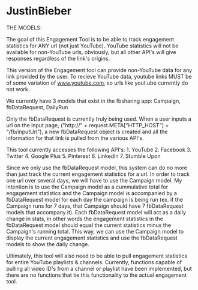 JustinBieber
============

THE MODELS:

The goal of this Engagement Tool is to be able to track engagement statistics for ANY url (not just YouTube).  YouTube statistics will not be available for non-YouTube
	urls, obviously, but all other API's will give responses regardless of the link's origins.

This version of the Engagement tool can provide non-YouTube data for any link provided by the user.  To recieve YouTube data, youtube links MUST be of some variation of
	www.youtube.com, so urls like yout.ube currently do not work.

We currently have 3 models that exist in the fbsharing app:
	Campaign, fbDataRequest, DailyRun

Only the fbDataRequest is currently truly being used.  When a user inputs a url on the input page, ("http://" + request.META["HTTP_HOST"] + "/fb/inputUrl"),
	a new fbDataRequest object is created and all the information for that link is pulled from the various API's.

This tool currently accesses the following API's:
	1. YouTube
	2. Facebook
	3. Twitter
	4. Google Plus
	5. Pinterest
	6. LinkedIn
	7. Stumble Upon

Since we only use the fbDataRequest model, this system can do no more than just track the current engagement statistics for a url.  In order to track one url over
	several days, we will have to use the Campaign model.  My intention is to use the Campaign model as a cummulative total for engagement statistics and the
	Campaign model is accompanied by a fbDataRequest model for each day the campaign is being run (ex. if the Campaign runs for 7 days, that Campaign should have 
	7 fbDataRequest models that accompany it).  Each fbDataRequest model will act as a daily change in stats, in other words the engagement statistics in the 
	fbDataRequest model should equal the current statistics minus the Campaign's running total.  This way, we can use the Campaign model to display the current 
	engagement statistics and use the fbDataRequest models to show the daily change.

Ultimately, this tool will also need to be able to pull engagement statistics for entire YouTube playlists & channels.  Currently, functions capable of pulling all
	video ID's from a channel or playlist have been implemented, but there are no functions that tie this functionality to the actual engagement tool.